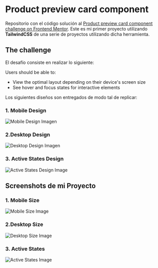 # Product preview card component

Repositorio con el código solución al [Product preview card component challenge on Frontend Mentor](https://www.frontendmentor.io/challenges/product-preview-card-component-GO7UmttRfa). Este es mi primer proyecto utilizando **TailwindCSS** de una serie de proyectos utilizando dicha herramienta.

## The challenge

El desafío consiste en realizar lo siguiente:

Users should be able to:

- View the optimal layout depending on their device's screen size
- See hover and focus states for interactive elements

Los siguientes diseños son entregados de modo tal de replicar:

### 1. Mobile Design

![Mobile Design Imagen](./screenshots/mobile-design.jpg)

### 2.Desktop Design

![Desktop Design Imagen](./screenshots/desktop-design.webp)

### 3. Active States Design

![Active States Design Image](./screenshots/active-states-design.webp)

## Screenshots de mi Proyecto

### 1. Mobile Size

![Mobile Size Image](./screenshots/mobile-size.webp)

### 2.Desktop Size

![Desktop Size Image](./screenshots/desktop-size.webp)

### 3. Active States

![Active States Image](./screenshots/active-state.webp)
